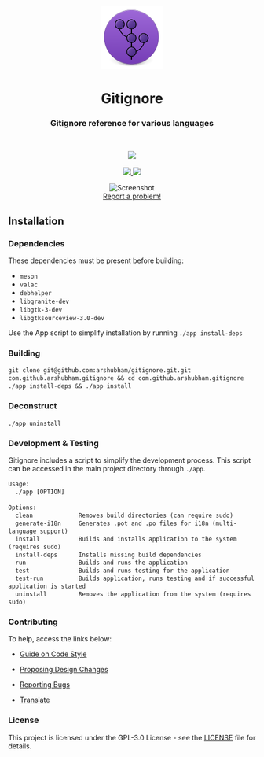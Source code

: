 <div align="center">
  <span align="center"> <img width="128" height="128" class="center" src="https://github.com/arshubham/gitignore/blob/master/data/images/com.github.arshubham.gitignore.png" alt="Icon"></span>
  <h1 align="center">Gitignore</h1>
  <h3 align="center">Gitignore reference for various languages</h3>
</div>

<br/>

<p align="center">
    <a href="https://appcenter.elementary.io/com.github.arshubham.gitignore">
        <img src="https://appcenter.elementary.io/badge.svg">
    </a>
</p>

<p align="center">
  <a href="git@github.com:arshubham/gitignore.git/blob/master/LICENSE">
    <img src="https://img.shields.io/badge/License-GPL-3.0-blue.svg">
  </a>
  <a href="git@github.com:arshubham/gitignore.git/releases">
    <img src="https://img.shields.io/badge/Release-v%201.0.0-orange.svg">
  </a>
</p>

<p align="center">
    <img  src="git@github.com:arshubham/gitignore.git/blob/master/data/images/screenshot.png" alt="Screenshot"> <br>
  <a href="git@github.com:arshubham/gitignore.git/issues/new"> Report a problem! </a>
</p>

## Installation

### Dependencies
These dependencies must be present before building:
 - `meson`
 - `valac`
 - `debhelper`
 - `libgranite-dev`
 - `libgtk-3-dev`
 - `libgtksourceview-3.0-dev`


Use the App script to simplify installation by running `./app install-deps`
 
 ### Building

```
git clone git@github.com:arshubham/gitignore.git.git com.github.arshubham.gitignore && cd com.github.arshubham.gitignore
./app install-deps && ./app install
```

### Deconstruct

```
./app uninstall
```

### Development & Testing

Gitignore includes a script to simplify the development process. This script can be accessed in the main project directory through `./app`.

```
Usage:
  ./app [OPTION]

Options:
  clean             Removes build directories (can require sudo)
  generate-i18n     Generates .pot and .po files for i18n (multi-language support)
  install           Builds and installs application to the system (requires sudo)
  install-deps      Installs missing build dependencies
  run               Builds and runs the application
  test              Builds and runs testing for the application
  test-run          Builds application, runs testing and if successful application is started
  uninstall         Removes the application from the system (requires sudo)
```

### Contributing

To help, access the links below:

- [Guide on Code Style](git@github.com:arshubham/gitignore.git/wiki/Guide-on-code-style)

- [Proposing Design Changes](git@github.com:arshubham/gitignore.git/wiki/Proposing-Design-Changes)

- [Reporting Bugs](git@github.com:arshubham/gitignore.git/wiki/Reporting-Bugs)

- [Translate](git@github.com:arshubham/gitignore.git/wiki/Translate)


### License

This project is licensed under the GPL-3.0 License - see the [LICENSE](LICENSE.md) file for details.
